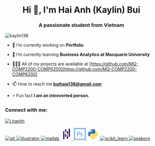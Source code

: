 <h1 align="center">Hi 👋, I'm Hai Anh (Kaylin) Bui</h1>
<h3 align="center">A passionate student from Vietnam</h3>


<p align="left"> <img src="https://komarev.com/ghpvc/?username=kaylin138&label=Profile%20views&color=0e75b6&style=flat" alt="kaylin138" /> </p>

- 🔭 I’m currently working on **Portfolio**

- 🌱 I’m currently learning **Business Analytics at Macquarie University**

- 👩🏻‍💻 All of my projects are available at [https://github.com/MQ-COMP2200-COMP6200](https://github.com/MQ-COMP2200-COMP6200)

- 📫 How to reach me **buihaia138@gmail.com**

- ⚡ Fun fact **I am an introverted person.**

<h3 align="left">Connect with me:</h3>
<p align="left">
<a href="https://instagram.com/i.hanhh" target="blank"><img align="center" src="https://raw.githubusercontent.com/rahuldkjain/github-profile-readme-generator/master/src/images/icons/Social/instagram.svg" alt="i.hanhh" height="30" width="40" /></a>



<p align="left"> <a href="https://git-scm.com/" target="_blank" rel="noreferrer"> <img src="https://www.vectorlogo.zone/logos/git-scm/git-scm-icon.svg" alt="git" width="40" height="40"/> </a> <a href="https://www.adobe.com/in/products/illustrator.html" target="_blank" rel="noreferrer"> <img src="https://www.vectorlogo.zone/logos/adobe_illustrator/adobe_illustrator-icon.svg" alt="illustrator" width="40" height="40"/> </a> <a href="https://www.mathworks.com/" target="_blank" rel="noreferrer"> <img src="https://upload.wikimedia.org/wikipedia/commons/2/21/Matlab_Logo.png" alt="matlab" width="40" height="40"/> </a> <a href="https://pandas.pydata.org/" target="_blank" rel="noreferrer"> <img src="https://raw.githubusercontent.com/devicons/devicon/2ae2a900d2f041da66e950e4d48052658d850630/icons/pandas/pandas-original.svg" alt="pandas" width="40" height="40"/> </a> <a href="https://www.photoshop.com/en" target="_blank" rel="noreferrer"> <img src="https://raw.githubusercontent.com/devicons/devicon/master/icons/photoshop/photoshop-line.svg" alt="photoshop" width="40" height="40"/> </a> <a href="https://www.python.org" target="_blank" rel="noreferrer"> <img src="https://raw.githubusercontent.com/devicons/devicon/master/icons/python/python-original.svg" alt="python" width="40" height="40"/> </a> <a href="https://scikit-learn.org/" target="_blank" rel="noreferrer"> <img src="https://upload.wikimedia.org/wikipedia/commons/0/05/Scikit_learn_logo_small.svg" alt="scikit_learn" width="40" height="40"/> </a> <a href="https://seaborn.pydata.org/" target="_blank" rel="noreferrer"> <img src="https://seaborn.pydata.org/_images/logo-mark-lightbg.svg" alt="seaborn" width="40" height="40"/> </a> </p>





